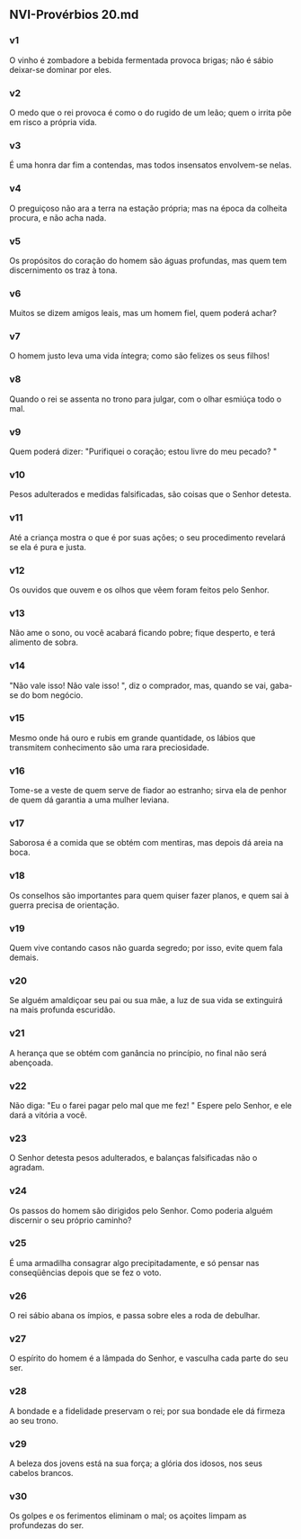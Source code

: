 ## NVI-Provérbios 20.md
### v1
 O vinho é zombadore a bebida fermentada provoca brigas; não é sábio deixar-se dominar por eles.
### v2
 O medo que o rei provoca é como o do rugido de um leão; quem o irrita põe em risco a própria vida.
### v3
 É uma honra dar fim a contendas, mas todos insensatos envolvem-se nelas.
### v4
 O preguiçoso não ara a terra na estação própria; mas na época da colheita procura, e não acha nada.
### v5
 Os propósitos do coração do homem são águas profundas, mas quem tem discernimento os traz à tona.
### v6
 Muitos se dizem amigos leais, mas um homem fiel, quem poderá achar?
### v7
 O homem justo leva uma vida íntegra; como são felizes os seus filhos!
### v8
 Quando o rei se assenta no trono para julgar, com o olhar esmiúça todo o mal.
### v9
 Quem poderá dizer: "Purifiquei o coração; estou livre do meu pecado? "
### v10
 Pesos adulterados e medidas falsificadas, são coisas que o Senhor detesta.
### v11
 Até a criança mostra o que é por suas ações; o seu procedimento revelará se ela é pura e justa.
### v12
 Os ouvidos que ouvem e os olhos que vêem foram feitos pelo Senhor.
### v13
 Não ame o sono, ou você acabará ficando pobre; fique desperto, e terá alimento de sobra.
### v14
 "Não vale isso! Não vale isso! ", diz o comprador, mas, quando se vai, gaba-se do bom negócio.
### v15
 Mesmo onde há ouro e rubis em grande quantidade, os lábios que transmitem conhecimento são uma rara preciosidade.
### v16
 Tome-se a veste de quem serve de fiador ao estranho; sirva ela de penhor de quem dá garantia a uma mulher leviana.
### v17
 Saborosa é a comida que se obtém com mentiras, mas depois dá areia na boca.
### v18
 Os conselhos são importantes para quem quiser fazer planos, e quem sai à guerra precisa de orientação.
### v19
 Quem vive contando casos não guarda segredo; por isso, evite quem fala demais.
### v20
 Se alguém amaldiçoar seu pai ou sua mãe, a luz de sua vida se extinguirá na mais profunda escuridão.
### v21
 A herança que se obtém com ganância no princípio, no final não será abençoada.
### v22
 Não diga: "Eu o farei pagar pelo mal que me fez! " Espere pelo Senhor, e ele dará a vitória a você.
### v23
 O Senhor detesta pesos adulterados, e balanças falsificadas não o agradam.
### v24
 Os passos do homem são dirigidos pelo Senhor. Como poderia alguém discernir o seu próprio caminho?
### v25
 É uma armadilha consagrar algo precipitadamente, e só pensar nas conseqüências depois que se fez o voto.
### v26
 O rei sábio abana os ímpios, e passa sobre eles a roda de debulhar.
### v27
 O espírito do homem é a lâmpada do Senhor, e vasculha cada parte do seu ser.
### v28
 A bondade e a fidelidade preservam o rei; por sua bondade ele dá firmeza ao seu trono.
### v29
 A beleza dos jovens está na sua força; a glória dos idosos, nos seus cabelos brancos.
### v30
 Os golpes e os ferimentos eliminam o mal; os açoites limpam as profundezas do ser.
